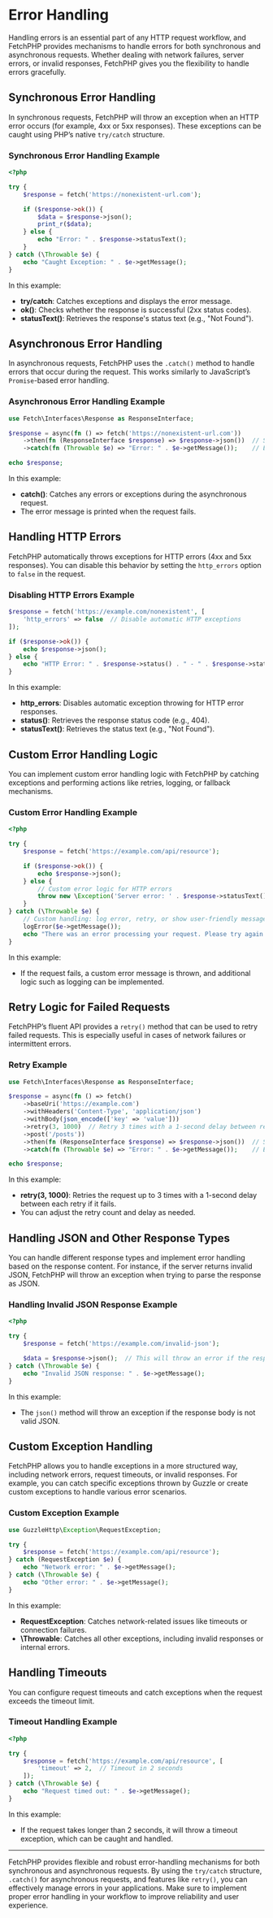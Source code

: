 # Error Handling

Handling errors is an essential part of any HTTP request workflow, and FetchPHP provides mechanisms to handle errors for both synchronous and asynchronous requests. Whether dealing with network failures, server errors, or invalid responses, FetchPHP gives you the flexibility to handle errors gracefully.

## Synchronous Error Handling

In synchronous requests, FetchPHP will throw an exception when an HTTP error occurs (for example, 4xx or 5xx responses). These exceptions can be caught using PHP’s native `try/catch` structure.

### **Synchronous Error Handling Example**

```php
<?php

try {
    $response = fetch('https://nonexistent-url.com');

    if ($response->ok()) {
        $data = $response->json();
        print_r($data);
    } else {
        echo "Error: " . $response->statusText();
    }
} catch (\Throwable $e) {
    echo "Caught Exception: " . $e->getMessage();
}
```

In this example:

- **try/catch**: Catches exceptions and displays the error message.
- **ok()**: Checks whether the response is successful (2xx status codes).
- **statusText()**: Retrieves the response's status text (e.g., "Not Found").

## Asynchronous Error Handling

In asynchronous requests, FetchPHP uses the `.catch()` method to handle errors that occur during the request. This works similarly to JavaScript’s `Promise`-based error handling.

### **Asynchronous Error Handling Example**

```php
use Fetch\Interfaces\Response as ResponseInterface;

$response = async(fn () => fetch('https://nonexistent-url.com'))
    ->then(fn (ResponseInterface $response) => $response->json())  // Success handler
    ->catch(fn (Throwable $e) => "Error: " . $e->getMessage());    // Error handler

echo $response;
```

In this example:

- **catch()**: Catches any errors or exceptions during the asynchronous request.
- The error message is printed when the request fails.

## Handling HTTP Errors

FetchPHP automatically throws exceptions for HTTP errors (4xx and 5xx responses). You can disable this behavior by setting the `http_errors` option to `false` in the request.

### **Disabling HTTP Errors Example**

```php
$response = fetch('https://example.com/nonexistent', [
    'http_errors' => false  // Disable automatic HTTP exceptions
]);

if ($response->ok()) {
    echo $response->json();
} else {
    echo "HTTP Error: " . $response->status() . " - " . $response->statusText();
}
```

In this example:

- **http_errors**: Disables automatic exception throwing for HTTP error responses.
- **status()**: Retrieves the response status code (e.g., 404).
- **statusText()**: Retrieves the status text (e.g., "Not Found").

## Custom Error Handling Logic

You can implement custom error handling logic with FetchPHP by catching exceptions and performing actions like retries, logging, or fallback mechanisms.

### **Custom Error Handling Example**

```php
<?php

try {
    $response = fetch('https://example.com/api/resource');

    if ($response->ok()) {
        echo $response->json();
    } else {
        // Custom error logic for HTTP errors
        throw new \Exception('Server error: ' . $response->statusText());
    }
} catch (\Throwable $e) {
    // Custom handling: log error, retry, or show user-friendly message
    logError($e->getMessage());
    echo "There was an error processing your request. Please try again.";
}
```

In this example:

- If the request fails, a custom error message is thrown, and additional logic such as logging can be implemented.

## Retry Logic for Failed Requests

FetchPHP’s fluent API provides a `retry()` method that can be used to retry failed requests. This is especially useful in cases of network failures or intermittent errors.

### **Retry Example**

```php
use Fetch\Interfaces\Response as ResponseInterface;

$response = async(fn () => fetch()
    ->baseUri('https://example.com')
    ->withHeaders('Content-Type', 'application/json')
    ->withBody(json_encode(['key' => 'value']))
    ->retry(3, 1000)  // Retry 3 times with a 1-second delay between retries
    ->post('/posts'))
    ->then(fn (ResponseInterface $response) => $response->json())  // Success handler
    ->catch(fn (Throwable $e) => "Error: " . $e->getMessage());    // Error handler

echo $response;
```

In this example:

- **retry(3, 1000)**: Retries the request up to 3 times with a 1-second delay between each retry if it fails.
- You can adjust the retry count and delay as needed.

## Handling JSON and Other Response Types

You can handle different response types and implement error handling based on the response content. For instance, if the server returns invalid JSON, FetchPHP will throw an exception when trying to parse the response as JSON.

### **Handling Invalid JSON Response Example**

```php
<?php

try {
    $response = fetch('https://example.com/invalid-json');

    $data = $response->json();  // This will throw an error if the response is not valid JSON
} catch (\Throwable $e) {
    echo "Invalid JSON response: " . $e->getMessage();
}
```

In this example:

- The `json()` method will throw an exception if the response body is not valid JSON.

## Custom Exception Handling

FetchPHP allows you to handle exceptions in a more structured way, including network errors, request timeouts, or invalid responses. For example, you can catch specific exceptions thrown by Guzzle or create custom exceptions to handle various error scenarios.

### **Custom Exception Example**

```php
use GuzzleHttp\Exception\RequestException;

try {
    $response = fetch('https://example.com/api/resource');
} catch (RequestException $e) {
    echo "Network error: " . $e->getMessage();
} catch (\Throwable $e) {
    echo "Other error: " . $e->getMessage();
}
```

In this example:

- **RequestException**: Catches network-related issues like timeouts or connection failures.
- **\Throwable**: Catches all other exceptions, including invalid responses or internal errors.

## Handling Timeouts

You can configure request timeouts and catch exceptions when the request exceeds the timeout limit.

### **Timeout Handling Example**

```php
<?php

try {
    $response = fetch('https://example.com/api/resource', [
        'timeout' => 2,  // Timeout in 2 seconds
    ]);
} catch (\Throwable $e) {
    echo "Request timed out: " . $e->getMessage();
}
```

In this example:

- If the request takes longer than 2 seconds, it will throw a timeout exception, which can be caught and handled.

---

FetchPHP provides flexible and robust error-handling mechanisms for both synchronous and asynchronous requests. By using the `try/catch` structure, `.catch()` for asynchronous requests, and features like `retry()`, you can effectively manage errors in your applications. Make sure to implement proper error handling in your workflow to improve reliability and user experience.
